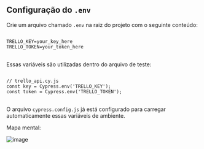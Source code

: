 <h2>Configuração do <code>.env</code></h2>

<p>Crie um arquivo chamado <code>.env</code> na raiz do projeto com o seguinte conteúdo:</p>

<pre>
<code>
TRELLO_KEY=your_key_here
TRELLO_TOKEN=your_token_here
</code>
</pre>

<p>Essas variáveis são utilizadas dentro do arquivo de teste:</p>

<pre>
<code>
// trello_api.cy.js
const key = Cypress.env('TRELLO_KEY');
const token = Cypress.env('TRELLO_TOKEN');
</code>
</pre>

<p>O arquivo <code>cypress.config.js</code> já está configurado para carregar automaticamente essas variáveis de ambiente.</p>

Mapa mental:

![image](https://github.com/user-attachments/assets/ba6c9bc0-5b1e-447c-a881-cf99d6ad9aaf)
